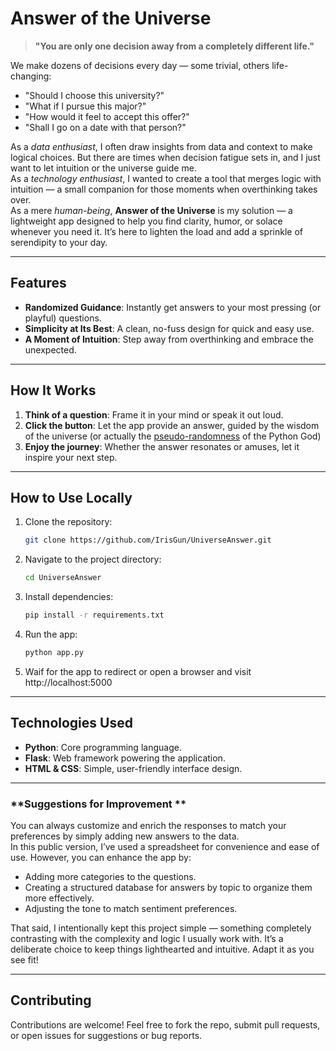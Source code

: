# Answer of the Universe  

> **"You are only one decision away from a completely different life."**

We make dozens of decisions every day — some trivial, others life-changing:  
- "Should I choose this university?"  
- "What if I pursue this major?"  
- "How would it feel to accept this offer?"  
- "Shall I go on a date with that person?"  

As a *data enthusiast*, I often draw insights from data and context to make logical choices. But there are times when decision fatigue sets in, and I just want to let intuition or the universe guide me.  
As a *technology enthusiast*, I wanted to create a tool that merges logic with intuition — a small companion for those moments when overthinking takes over.  
As a mere *human-being*, **Answer of the Universe** is my solution — a lightweight app designed to help you find clarity, humor, or solace whenever you need it. It’s here to lighten the load and add a sprinkle of serendipity to your day.

---

## **Features**
- **Randomized Guidance**: Instantly get answers to your most pressing (or playful) questions.  
- **Simplicity at Its Best**: A clean, no-fuss design for quick and easy use.  
- **A Moment of Intuition**: Step away from overthinking and embrace the unexpected.  

---

## **How It Works**
1. **Think of a question**: Frame it in your mind or speak it out loud.  
2. **Click the button**: Let the app provide an answer, guided by the wisdom of the universe (or actually the [pseudo-randomness](https://python.readthedocs.io/en/stable/library/random.html) of the Python God)
3. **Enjoy the journey**: Whether the answer resonates or amuses, let it inspire your next step.  

---

## **How to Use Locally**
1. Clone the repository:  
   ```bash
   git clone https://github.com/IrisGun/UniverseAnswer.git
2. Navigate to the project directory:
   ```bash
   cd UniverseAnswer
3. Install dependencies:
   ```bash
   pip install -r requirements.txt
4. Run the app:
   ```bash
   python app.py
5. Waif for the app to redirect or open a browser and visit http://localhost:5000

---

## **Technologies Used**
- **Python**: Core programming language.
- **Flask**: Web framework powering the application.
- **HTML & CSS**: Simple, user-friendly interface design.

---

### **Suggestions for Improvement **  
You can always customize and enrich the responses to match your preferences by simply adding new answers to the data.  
In this public version, I’ve used a spreadsheet for convenience and ease of use. However, you can enhance the app by:  
- Adding more categories to the questions.  
- Creating a structured database for answers by topic to organize them more effectively.
- Adjusting the tone to match sentiment preferences.  

That said, I intentionally kept this project simple — something completely contrasting with the complexity and logic I usually work with. It’s a deliberate choice to keep things lighthearted and intuitive. Adapt it as you see fit! 

---

## **Contributing**
Contributions are welcome! Feel free to fork the repo, submit pull requests, or open issues for suggestions or bug reports.
